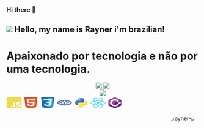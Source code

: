 ### Hi there 👋

<!--
**RaynerTech/RaynerTech** is a ✨ _special_ ✨ repository because its `README.md` (this file) appears on your GitHub profile.

Here are some ideas to get you started:

- 🔭 Hoje trabalho com consultoria tecnologica e leciono em alguns cursos tecnicos...
- 🌱 Estudando IA ...
- 👯 I’m looking to collaborate on ...
- 😄 Pronouns: ele/dele
-->
## <img src="https://raw.githubusercontent.com/alexnaiman/alexnaiman/master/resources/welcomeglitch.gif" width="50px" /> Hello, my name is Rayner i'm brazilian!

<h1>Apaixonado por tecnologia e não por uma tecnologia.</h1>

<div align="center">
  <a href="https://github.com/raynrtech">
  <img height="180em" src="https://github-readme-stats.vercel.app/api?username=raynertech&show_icons=true&theme=dark&include_all_commits=true&count_private=true"/>
  <img height="180em" src="https://github-readme-stats.vercel.app/api/top-langs/?username=raynertech&layout=compact&langs_count=7&theme=radical"/>
</div>
  
  <div align="center">
     <a href="https://www.linkedin.com/in/rayner-patrick-xavier-lins-b91925149/" target="_blank"><img src="https://img.shields.io/badge/-LinkedIn-%230077B5?style=for-the-badge&logo=linkedin&logoColor=white" target="_blank"></a>
  
  </div>
  
<div style="display: inline_block" <br>
  <img align="center" alt="rayner-Js" height="30" width="40" src="https://raw.githubusercontent.com/devicons/devicon/master/icons/javascript/javascript-plain.svg">
   <img align="center" alt="rayner-HTML" height="30" width="40" src="https://raw.githubusercontent.com/devicons/devicon/master/icons/html5/html5-original.svg">
  <img align="center" alt="rayner-CSS" height="30" width="40" src="https://raw.githubusercontent.com/devicons/devicon/master/icons/css3/css3-original.svg">
  <img align="center" alt="rayner-PHP" height="30" width="40" src="https://raw.githubusercontent.com/devicons/devicon/master/icons/php/php-plain.svg">
  <img align="center" alt="Rafa-Python" height="30" width="40" src="https://raw.githubusercontent.com/devicons/devicon/master/icons/python/python-original.svg">
  <img align="center" alt="Rayner-React" height="30" width="40" src="https://raw.githubusercontent.com/devicons/devicon/master/icons/react/react-original.svg">
  <img align="center" alt="rayner-Csharp" height="30" width="40" src="https://raw.githubusercontent.com/devicons/devicon/master/icons/csharp/csharp-original.svg"> 
</div>
<br>
<div>
<img align="right" alt="rayner-pic" width"80" height="150" style="border-radius:50px;" src="https://user-images.githubusercontent.com/49450860/170901946-305fdebd-39c7-43b8-b882-6b26859ccf86.gif">
</div>
    


